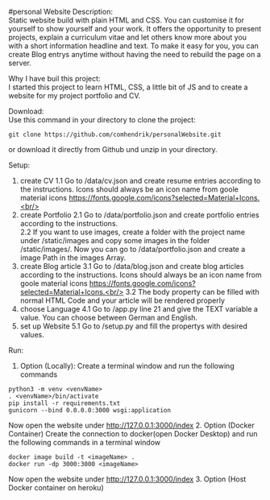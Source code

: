 #personal Website
Description:<br/>
Static website build with plain HTML and CSS.  You can customise it for yourself to show yourself and your work. It offers the opportunity to present projects, explain a curriculum vitae and let others know more about you with a short information headline and text. To make it easy for you, you can create Blog entrys anytime without having the need to rebuild the page on a server. <br/>

Why I have buil this project:<br/>
I started this project to learn HTML, CSS, a little bit of JS  and to create a website for my project portfolio and CV.<br/>

Download:<br/>
Use this command in your directory to clone the project:
```
git clone https://github.com/comhendrik/personalWebsite.git
```
or download it directly from Github und unzip in your directory.

Setup:<br/>
1. create CV
1.1 Go to /data/cv.json and create resume entries according to the instructions. Icons should always be an icon name from goole material icons https://fonts.google.com/icons?selected=Material+Icons.<br/>
2. create Portfolio
2.1 Go to /data/portfolio.json and create portfolio entries according to the instructions.<br/>
2.2 If you want to use images, create a folder with the project name under /static/images and copy some images in the folder /static/images/<YourNewProject>. Now you can go to /data/portfolio.json and create a image Path in the images Array.<br/>
3. create Blog article
3.1 Go to /data/blog.json and create blog articles according to the instructions. Icons should always be an icon name from goole material icons https://fonts.google.com/icons?selected=Material+Icons.<br/>
3.2 The body property can be filled with normal HTML Code and your article will be rendered properly<br/>
4. choose Language
4.1 Go to /app.py line 21 and give the TEXT variable a value. You can choose between German and English.<br/>
5. set up Website
5.1 Go to /setup.py and fill the propertys with desired values.<br/>

Run:
1. Option (Locally):
Create a terminal window and run the following commands
```
python3 -m venv <venvName>
. <venvName>/bin/activate
pip install -r requirements.txt
gunicorn --bind 0.0.0.0:3000 wsgi:application 
```
Now open the website under http://127.0.0.1:3000/index
2. Option (Docker Container)
Create the connection to docker(open Docker Desktop) and run the following commands in a terminal window
```
docker image build -t <imageName> .
docker run -dp 3000:3000 <imageName>
```
Now open the website under http://127.0.0.1:3000/index
3. Option (Host Docker container on heroku)



